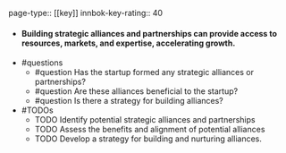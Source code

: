 page-type:: [[key]]
innbok-key-rating:: 40
- #### Building strategic alliances and partnerships can provide access to resources, markets, and expertise, accelerating growth.
- #questions
  - #question Has the startup formed any strategic alliances or partnerships?
  - #question Are these alliances beneficial to the startup?
  - #question Is there a strategy for building alliances?
- #TODOs
  - TODO Identify potential strategic alliances and partnerships
  - TODO  Assess the benefits and alignment of potential alliances
  - TODO  Develop a strategy for building and nurturing alliances.



